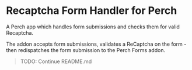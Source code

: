 # Recaptcha Form Handler for Perch
A Perch app which handles form submissions and checks them for valid Recaptcha.

The addon accepts form submissions, validates a ReCaptcha on the form - then redispatches the form submission to the Perch Forms addon.

> TODO: Continue README.md
